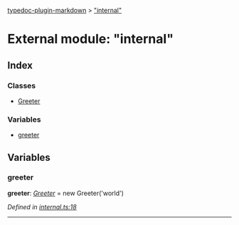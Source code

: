 [typedoc-plugin-markdown](../index.md) > ["internal"](../modules/_internal_.md)



# External module: "internal"

## Index

### Classes

* [Greeter](../classes/_internal_.greeter.md)


### Variables

* [greeter](_internal_.md#greeter-1)



## Variables
<a id="greeter-1"></a>

###  greeter

**greeter**:  *[Greeter](../classes/_internal_.greeter.md)*  =  new Greeter('world')

*Defined in [internal.ts:18](https://github.com/tgreyuk/typedoc-plugin-markdown/blob/master/tests/src/internal.ts#L18)*




___


